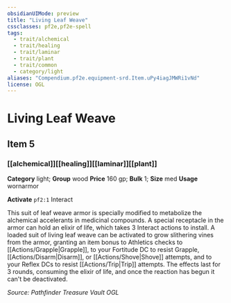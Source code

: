 ```yaml
---
obsidianUIMode: preview
title: "Living Leaf Weave"
cssclasses: pf2e,pf2e-spell
tags:
  - trait/alchemical
  - trait/healing
  - trait/laminar
  - trait/plant
  - trait/common
  - category/light
aliases: "Compendium.pf2e.equipment-srd.Item.uPy4iagJMWRi1vNd"
license: OGL
---
```

# Living Leaf Weave
## Item 5
### [[alchemical]][[healing]][[laminar]][[plant]]

**Category** light; **Group** wood
**Price** 160 gp; 
**Bulk** 1; **Size** med
**Usage** wornarmor

**Activate** `pf2:1` Interact

This suit of leaf weave armor is specially modified to metabolize the alchemical accelerants in medicinal compounds. A special receptacle in the armor can hold an elixir of life, which takes 3 Interact actions to install. A loaded suit of living leaf weave can be activated to grow slithering vines from the armor, granting an item bonus to Athletics checks to [[Actions/Grapple|Grapple]], to your Fortitude DC to resist Grapple, [[Actions/Disarm|Disarm]], or [[Actions/Shove|Shove]] attempts, and to your Reflex DCs to resist [[Actions/Trip|Trip]] attempts. The effects last for 3 rounds, consuming the elixir of life, and once the reaction has begun it can't be deactivated.

*Source: Pathfinder Treasure Vault*
*OGL*
